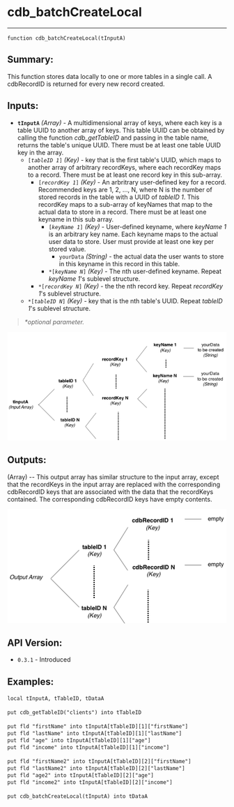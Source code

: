 # cdb_batchCreateLocal
---
```
function cdb_batchCreateLocal(tInputA)
```
## Summary:
This function stores data locally to one or more tables in a single call. A cdbRecordID is returned for every new record created.

## Inputs:
* **`tInputA`** *(Array)* - A multidimensional array of keys, where each key is a table UUID to another array of keys. This table UUID can be obtained by calling the function *cdb_getTableID* and passing in the table name, returns the table's unique UUID. There must be at least one table UUID key in the array.
    * `[`*`tableID 1`*`]` *(Key)* - key that is the first table's UUID, which maps to another array of arbitrary recordKeys, where each recordKey maps to a record. There must be at least one record key in this sub-array.
    	* `[`*`recordKey 1`*`]` *(Key)* - An arbritrary user-defined key for a record. Recommended keys are 1, 2, ..., N, where N is the number of stored records in the table with a UUID of *tableID 1*. This recordKey maps to a sub-array of keyNames that map to the actual data to store in a record. There must be at least one keyname in this sub array. 
    		* `[`*`keyName 1`*`]` *(Key)* - User-defined keyname, where *keyName 1* is an arbitrary key name. Each keyname maps to the actual user data to store. User must provide at least one key per stored value.
    			*  `yourData` *(String)* - the actual data the user wants to store in this keyname in this record in this table.
    		* `*[`*`keyName N`*`]` *(Key)* - The nth user-defined keyname. Repeat *keyName 1*'s sublevel structure.
    	* `*[`*`recordKey N`*`]` *(Key)* - the the nth record key. Repeat *recordKey 1*'s sublevel structure.
    * `*[`*`tableID N`*`]` *(Key)* - key that is the nth table's UUID. Repeat *tableID 1*'s sublevel structure.

> _*optional parameter._

![BatchCreate input diagram](../../chartimages/createInput.png)
## Outputs:
(Array) -- This output array has similar structure to the input array, except that the recordKeys in the input array are replaced with the corresponding cdbRecordID keys that are associated with the data that the recordKeys contained. The corresponding cdbRecordID keys have empty contents. 

![BatchCreate output diagram](../../chartimages/createOutput.png)
## API Version:
* `0.3.1` - Introduced

## Examples:
```
local tInputA, tTableID, tDataA
     
put cdb_getTableID("clients") into tTableID
          
put fld "firstName" into tInputA[tTableID][1]["firstName"]
put fld "lastName" into tInputA[tTableID][1]["lastName"]
put fld "age" into tInputA[tTableID][1]["age"]
put fld "income" into tInputA[tTableID][1]["income"]

put fld "firstName2" into tInputA[tTableID][2]["firstName"]
put fld "lastName2" into tInputA[tTableID][2]["lastName"]
put fld "age2" into tInputA[tTableID][2]["age"]
put fld "income2" into tInputA[tTableID][2]["income"]

put cdb_batchCreateLocal(tInputA) into tDataA
```
